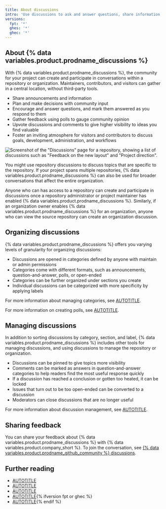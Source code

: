 ```yaml
---
title: About discussions
intro: 'Use discussions to ask and answer questions, share information, make announcements, and conduct or participate in a conversation about a project.'
versions:
  fpt: '*'
  ghes: '*'
  ghec: '*'
---
```



## About {% data variables.product.prodname_discussions %}

With {% data variables.product.prodname_discussions %}, the community for your project can create and participate in conversations within a repository or organization. Maintainers, contributors, and visitors can gather in a central location, without third-party tools.

* Share announcements and information
* Plan and make decisions with community input
* Encourage and answer questions, and mark them answered as you respond to them
* Gather feedback using polls to gauge community opinion
* Upvote discussions and comments to give higher visibility to ideas you find valuable
* Foster an inviting atmosphere for visitors and contributors to discuss goals, development, administration, and workflows

![Screenshot of the "Discussions" page for a repository, showing a list of discussions such as "Feedback on the new layout" and "Project direction".](/assets/images/help/discussions/hero.png)

You might use repository discussions to discuss topics that are specific to the repository. If your project spans multiple repositories, {% data variables.product.prodname_discussions %} can also be used for broader conversations that affect the entire organization.

Anyone who can has access to a repository can create and participate in discussions once a repository administrator or project maintainer has enabled {% data variables.product.prodname_discussions %}. Similarly, if an organization owner enables {% data variables.product.prodname_discussions %} for an organization, anyone who can view the source repository can create an organization discussion.

## Organizing discussions

{% data variables.product.prodname_discussions %} offers you varying levels of granularity for organizing discussions:

* Discussions are opened in categories defined by anyone with maintain or admin permissions
* Categories come with different formats, such as announcements, question-and-answer, polls, or open-ended
* Categories can be further organized under sections you create
* Individual discussions can be categorized with more specificity by applying labels

For more information about managing categories, see [AUTOTITLE](/discussions/managing-discussions-for-your-community/managing-categories-for-discussions).

For more information on creating polls, see [AUTOTITLE](/discussions/collaborating-with-your-community-using-discussions/participating-in-a-discussion#creating-a-poll).

## Managing discussions

In addition to sorting discussions by category, section, and label, {% data variables.product.prodname_discussions %} includes other tools for managing discussions, and using discussions to manage the repository or organization.

* Discussions can be pinned to give topics more visibility
* Comments can be marked as answers in question-and-answer categories to help readers find the most useful response quickly
* If a discussion has reached a conclusion or gotten too heated, it can be locked
* Issues that turn out to be too open-ended can be converted to a discussion
* Moderators can close discussions that are no longer useful

For more information about discussion management, see [AUTOTITLE](/discussions/managing-discussions-for-your-community/managing-discussions).

## Sharing feedback

You can share your feedback about {% data variables.product.prodname_discussions %} with {% data variables.product.company_short %}. To join the conversation, see [{% data variables.product.prodname_github_community %} discussions](https://github.com/orgs/community/discussions/categories/discussions).

## Further reading

* [AUTOTITLE](/get-started/writing-on-github/getting-started-with-writing-and-formatting-on-github/about-writing-and-formatting-on-github)
* [AUTOTITLE](/search-github/searching-on-github/searching-discussions)
* [AUTOTITLE](/account-and-profile/managing-subscriptions-and-notifications-on-github/setting-up-notifications/about-notifications)
* [AUTOTITLE](/communities/moderating-comments-and-conversations){% ifversion fpt or ghec %}
* [AUTOTITLE](/communities/maintaining-your-safety-on-github){% endif %}
